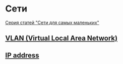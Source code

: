 # Сети

[Серия статей "Сети для самых маленьких"](https://habrahabr.ru/post/134892/)

## [VLAN (Virtual Local Area Network)](http://xgu.ru/wiki/VLAN)
## [IP address](http://xgu.ru/wiki/IP-адрес)

